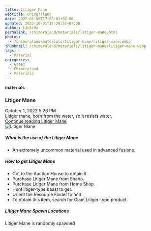 ```yaml
---
title: Litiger Mane
webtitle: Chimeraland
date: 2022-01-09T17:56:03+07:00
updated: 2022-10-01T17:26:37+07:00
author: L3n4r0x
permalink: /chimeraland/materials/litiger-mane.html
photos:
  - /chimeraland/materials/litiger-mane/litiger-mane.webp
thumbnail: /chimeraland/materials/litiger-mane/litiger-mane.webp
tags:
  - Material
categories:
  - Games
  - Chimeraland
  - Materials
---
```


<section id="bootstrap-wrapper">
  <link
    rel="stylesheet"
    href="https://cdn.statically.io/gh/dimaslanjaka/Web-Manajemen/40ac3225/css/bootstrap-4.5-wrapper.css"
  />
  <div
    class="row g-0 border rounded overflow-hidden flex-md-row mb-4 shadow-sm position-relative"
  >
    <div class="col p-4 d-flex flex-column position-static">
      <strong class="d-inline-block mb-2 text-success">materials</strong>
      <h3 class="mb-0">Litiger Mane</h3>
      <div class="mb-1 text-muted">October 1, 2022 5:26 PM</div>
      <div class="mb-2 border p-1">
        Litiger mane, born from the water, so it resists water.
      </div>
      <a href="#" class="stretched-link d-none"
        >Continue reading Litiger Mane</a
      >
    </div>
    <div class="col-auto d-none d-lg-block">
      <img
        src="/chimeraland/materials/litiger-mane/litiger-mane.webp"
        alt="Litiger Mane"
      />
    </div>
  </div>
  <div class="row">
    <div class="col-lg-6 col-12 mb-2">
      <div class="card">
        <div class="card-body">
          <h5 class="card-title">What is the use of the Litiger Mane</h5>
          <div class="card-text">
            <ul>
              <li>An extremely uncommon material used in advanced fusions.</li>
            </ul>
          </div>
        </div>
      </div>
    </div>
    <div class="col-lg-6 col-12 mb-2">
      <div class="card">
        <div class="card-body">
          <h5 class="card-title">How to get Litiger Mane</h5>
          <div class="card-text">
            <ul>
              <li>Got to the Auction House to obtain it.</li>
              <li>Purchase Litiger Mane from Shaho.</li>
              <li>Purchase Litiger Mane from Home Shop.</li>
              <li>Hunt litiger-type beast to get.</li>
              <li>Orient the Resource Finder to find.</li>
              <li>
                To obtain this item, search for Giant Litiger-type product.
              </li>
            </ul>
          </div>
        </div>
      </div>
    </div>
    <div class="col-12 mb-2">
      <h5>Litiger Mane Spawn Locations</h5>
      <p>Litiger Mane is randomly spawned</p>
    </div>
  </div>
</section>